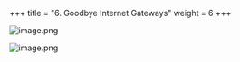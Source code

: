 +++
title = "6. Goodbye Internet Gateways"
weight = 6
+++


![image.png](/images/008-viii-clean-it-up/38-326614-image.png)


![image.png](/images/008-viii-clean-it-up/38-672855-image.png)


